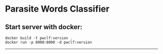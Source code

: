 # Parasite Words Classifier


Start server with docker:
------------
    docker build -t pwclf:version .
    docker run -p 8000:8000 -d pwclf:version
------------

